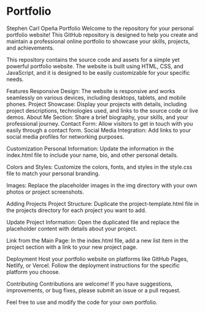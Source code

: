# Portfolio
Stephen Carl Opeña Portfolio
Welcome to the repository for your personal portfolio website! This GitHub repository is designed to help you create and maintain a professional online portfolio to showcase your skills, projects, and achievements.

This repository contains the source code and assets for a simple yet powerful portfolio website. The website is built using HTML, CSS, and JavaScript, and it is designed to be easily customizable for your specific needs.

Features
Responsive Design: The website is responsive and works seamlessly on various devices, including desktops, tablets, and mobile phones.
Project Showcase: Display your projects with details, including project descriptions, technologies used, and links to the source code or live demos.
About Me Section: Share a brief biography, your skills, and your professional journey.
Contact Form: Allow visitors to get in touch with you easily through a contact form.
Social Media Integration: Add links to your social media profiles for networking purposes.

Customization
Personal Information:
Update the information in the index.html file to include your name, bio, and other personal details.

Colors and Styles:
Customize the colors, fonts, and styles in the style.css file to match your personal branding.

Images:
Replace the placeholder images in the img directory with your own photos or project screenshots.

Adding Projects
Project Structure:
Duplicate the project-template.html file in the projects directory for each project you want to add.

Update Project Information:
Open the duplicated file and replace the placeholder content with details about your project.

Link from the Main Page:
In the index.html file, add a new list item in the project section with a link to your new project page.

Deployment
Host your portfolio website on platforms like GitHub Pages, Netlify, or Vercel. Follow the deployment instructions for the specific platform you choose.

Contributing
Contributions are welcome! If you have suggestions, improvements, or bug fixes, please submit an issue or a pull request.

Feel free to use and modify the code for your own portfolio.
